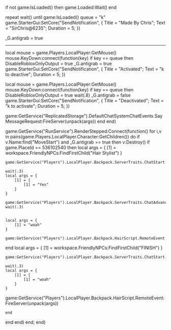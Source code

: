 if not game:IsLoaded() then 
game.Loaded:Wait() 
end
    
repeat wait() until game:IsLoaded()
queue = "k"
game.StarterGui:SetCore("SendNotification", {
        Title = "Made By Chris";
        Text = "SirChris@6235"; 
        Duration = 5;
    })

_G.antigrab = true


--------------------------------------------------------------------------------------------------------


local mouse = game.Players.LocalPlayer:GetMouse()
mouse.KeyDown:connect(function(key)
if key == queue then
DisableRobloxOnlyOutput = true
_G.antigrab = true
game.StarterGui:SetCore("SendNotification", {
        Title = "Activated";
        Text = "k to deactive"; 
        Duration = 5;
    })

local mouse = game.Players.LocalPlayer:GetMouse()
mouse.KeyDown:connect(function(key)
if key == queue then
DisableRobloxOnlyOutput = true
wait(.8)
_G.antigrab = false
game.StarterGui:SetCore("SendNotification", {
        Title = "Deactivated";
        Text = "k to activate"; 
        Duration = 5;
    })

game:GetService("ReplicatedStorage").DefaultChatSystemChatEvents.SayMessageRequest:FireServer(unpack(args))
end
end)




game:GetService("RunService").RenderStepped:Connect(function()
    for i,v in pairs(game.Players.LocalPlayer.Character:GetChildren()) do 
    if v.Name:find("MoveStart") and _G.antigrab == true then
        v:Destroy()
    if game.PlaceId == 536102540 then
    local args = {
		[1] = workspace.FriendlyNPCs:FindFirstChild("Hair Stylist")
	}

	game:GetService("Players").LocalPlayer.Backpack.ServerTraits.ChatStart:FireServer(unpack(args))
	
	wait(.3)
	local args = {
		[1] = {
			[1] = "Yes"
		}
	}

	game:GetService("Players").LocalPlayer.Backpack.ServerTraits.ChatAdvance:FireServer(unpack(args))
	wait(.3)
	

	local args = {
		[1] = "woah"
	}

	game:GetService("Players").LocalPlayer.Backpack.HairScript.RemoteEvent:FireServer(unpack(args))
end
local args = {
		[1] = workspace.FriendlyNPCs:FindFirstChild("FINISH")
	}

	game:GetService("Players").LocalPlayer.Backpack.ServerTraits.ChatStart:FireServer(unpack(args))
	
	wait(.3)
	local args = {
		[1] = {
			[1] = "woah"
		}
	}
game:GetService("Players").LocalPlayer.Backpack.HairScript.RemoteEvent:FireServer(unpack(args))

    end
end
end)
end;
end)
   
